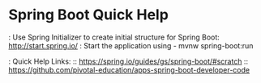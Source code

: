 # Spring Boot Quick Help

: Use Spring Initializer to create initial structure for Spring Boot: http://start.spring.io/
: Start the application using - mvnw spring-boot:run




: Quick Help Links:
:: https://spring.io/guides/gs/spring-boot/#scratch
:: https://github.com/pivotal-education/apps-spring-boot-developer-code